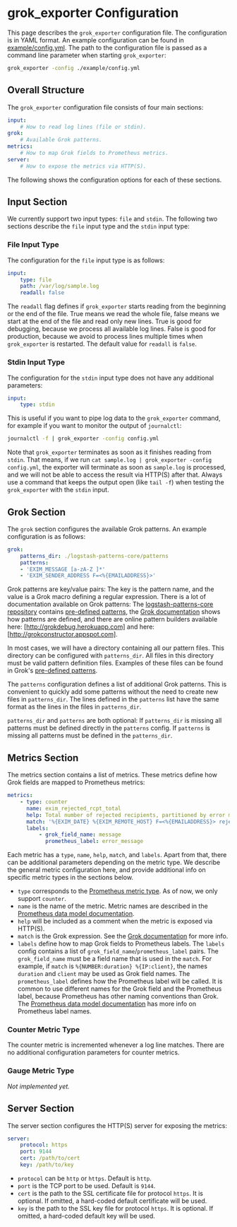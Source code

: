 grok_exporter Configuration
===========================

This page describes the `grok_exporter` configuration file.
The configuration is in YAML format. An example configuration can be found in [example/config.yml].
The path to the configuration file is passed as a command line parameter when starting `grok_exporter`:

```bash
grok_exporter -config ./example/config.yml
```

Overall Structure
-----------------

The `grok_exporter` configuration file consists of four main sections:

```yaml
input:
    # How to read log lines (file or stdin).
grok:
    # Available Grok patterns.
metrics:
    # How to map Grok fields to Prometheus metrics.
server:
    # How to expose the metrics via HTTP(S).
```

The following shows the configuration options for each of these sections.

Input Section
-------------

We currently support two input types: `file` and `stdin`. The following two sections describe the `file` input type and the `stdin` input type:

### File Input Type

The configuration for the `file` input type is as follows:

```yaml
input:
    type: file
    path: /var/log/sample.log
    readall: false
```

The `readall` flag defines if `grok_exporter` starts reading from the beginning or the end of the file.
True means we read the whole file, false means we start at the end of the file and read only new lines.
True is good for debugging, because we process all available log lines.
False is good for production, because we avoid to process lines multiple times when `grok_exporter` is restarted.
The default value for `readall` is `false`.

### Stdin Input Type

The configuration for the `stdin` input type does not have any additional parameters:

```yaml
input:
    type: stdin
```

This is useful if you want to pipe log data to the `grok_exporter` command,
for example if you want to monitor the output of `journalctl`:

```bash
journalctl -f | grok_exporter -config config.yml
```

Note that `grok_exporter` terminates as soon as it finishes reading from `stdin`.
That means, if we run `cat sample.log | grok_exporter -config config.yml`,
the exporter will terminate as soon as `sample.log` is processed,
and we will not be able to access the result via HTTP(S) after that.
Always use a command that keeps the output open (like `tail -f`) when testing the `grok_exporter` with the `stdin` input.

Grok Section
------------

The `grok` section configures the available Grok patterns. An example configuration is as follows:

```yaml
grok:
    patterns_dir: ./logstash-patterns-core/patterns
    patterns:
    - 'EXIM_MESSAGE [a-zA-Z ]*'
    - 'EXIM_SENDER_ADDRESS F=<%{EMAILADDRESS}>'
```

Grok patterns are key/value pairs: The key is the pattern name, and the value is a Grok macro defining a regular expression.
There is a lot of documentation available on Grok patterns: The [logstash-patterns-core repository] contains [pre-defined patterns],
the [Grok documentation] shows how patterns are defined, and there are online pattern builders available
here: [http://grokdebug.herokuapp.com] and here: [http://grokconstructor.appspot.com].

In most cases, we will have a directory containing all our pattern files.
This directory can be configured with `patterns_dir`. All files in this directory must be valid pattern definition files.
Examples of these files can be found in Grok's [pre-defined patterns].

The `patterns` configuration defines a list of additional Grok patterns.
This is convenient to quickly add some patterns without the need to create new files in `patterns_dir`.
The lines defined in the `patterns` list have the same format as the lines in the files in `patterns_dir`.

`patterns_dir` and `patterns` are both optional:
If `patterns_dir` is missing all patterns must be defined directly in the `patterns` config.
If `patterns` is missing all patterns must be defined in the `patterns_dir`.

Metrics Section
---------------

The metrics section contains a list of metrics.
These metrics define how Grok fields are mapped to Prometheus metrics:

```yaml
metrics:
    - type: counter
      name: exim_rejected_rcpt_total
      help: Total number of rejected recipients, partitioned by error message.
      match: '%{EXIM_DATE} %{EXIM_REMOTE_HOST} F=<%{EMAILADDRESS}> rejected RCPT <%{EMAILADDRESS}>: %{EXIM_MESSAGE:message}'
      labels:
          - grok_field_name: message
            prometheus_label: error_message
```

Each metric has a `type`, `name`, `help`, `match`, and `labels`.
Apart from that, there can be additional parameters depending on the metric type.
We describe the general metric configuration here, and provide additional info on specific metric types in the sections below.

* `type` corresponds to the [Prometheus metric type]. As of now, we only support `counter`.
* `name` is the name of the metric. Metric names are described in the [Prometheus data model documentation].
* `help` will be included as a comment when the metric is exposed via HTTP(S).
* `match` is the Grok expression. See the [Grok documentation] for more info.
* `labels` define how to map Grok fields to Prometheus labels.
  The `labels` config contains a list of `grok_field_name`/`prometheus_label` pairs.
  The `grok_field_name` must be a field name that is used in the `match`.
  For example, if `match` is `%{NUMBER:duration} %{IP:client}`, the names `duration` and `client` may be used as Grok field names.
  The `prometheus_label` defines how the Prometheus label will be called.
  It is common to use different names for the Grok field and the Prometheus label,
  because Prometheus has other naming conventions than Grok.
  The [Prometheus data model documentation] has more info on Prometheus label names.

### Counter Metric Type

The counter metric is incremented whenever a log line matches. There are no additional configuration parameters for counter metrics.

### Gauge Metric Type

_Not implemented yet._

Server Section
--------------

The server section configures the HTTP(S) server for exposing the metrics:

```yaml
server:
    protocol: https
    port: 9144
    cert: /path/to/cert
    key: /path/to/key
```

* `protocol` can be `http` or `https`. Default is `http`.
* `port` is the TCP port to be used. Default is `9144`.
* `cert` is the path to the SSL certificate file for protocol `https`. It is optional. If omitted, a hard-coded default certificate will be used.
* `key` is the path to the SSL key file for protocol `https`. It is optional. If omitted, a hard-coded default key will be used.

[example/config.yml]: example/config.yml
[logstash-patterns-core repository]: https://github.com/logstash-plugins/logstash-patterns-core
[pre-defined patterns]: https://github.com/logstash-plugins/logstash-patterns-core/tree/master/patterns
[Grok documentation]: https://www.elastic.co/guide/en/logstash/current/plugins-filters-grok.html
[http://grokdebug.herokuapp.com]: http://grokdebug.herokuapp.com
[http://grokconstructor.appspot.com]: http://grokconstructor.appspot.com
[Prometheus metric type]: https://prometheus.io/docs/concepts/metric_types
[Prometheus data model documentation]: https://prometheus.io/docs/concepts/data_model
[Grok documentation]: https://www.elastic.co/guide/en/logstash/current/plugins-filters-grok.html
